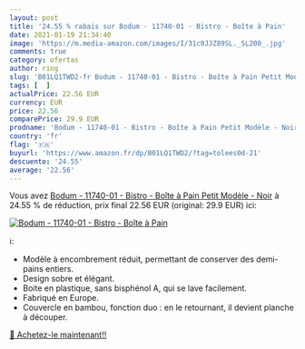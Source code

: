 ```yaml
---
layout: post
title: '24.55 % rabais sur Bodum - 11740-01 - Bistro - Boîte à Pain'
date: 2021-01-19 21:34:40
image: 'https://m.media-amazon.com/images/I/31c0JJZ89SL._SL200_.jpg'
comments: true
category: ofertas
author: ring
slug: 'B01LQ1TWD2-fr Bodum - 11740-01 - Bistro - Boîte à Pain Petit Modèle - Noir'
tags: [  ]
actualPrice: 22.56 EUR
currency: EUR
price: 22.56
comparePrice: 29.9 EUR
prodname: 'Bodum - 11740-01 - Bistro - Boîte à Pain Petit Modèle - Noir'
country: 'fr'
flag: '🇫🇷'
buyurl: 'https://www.amazon.fr/dp/B01LQ1TWD2/?tag=tolees0d-21'
descuento: '24.55'
average: '22.56'
---
```


Vous avez [Bodum - 11740-01 - Bistro - Boîte à Pain Petit Modèle - Noir](https://www.amazon.fr/dp/B01LQ1TWD2/?tag=tolees0d-21)  à  24.55 % de réduction, prix final  22.56 EUR (original: 29.9 EUR) ici:

[![Bodum - 11740-01 - Bistro - Boîte à Pain](https://m.media-amazon.com/images/I/31c0JJZ89SL._SL200_.jpg)](https://www.amazon.fr/dp/B01LQ1TWD2/?tag=tolees0d-21)

ℹ️:

- Modèle à encombrement réduit, permettant de conserver des demi-pains entiers.
- Design sobre et élégant.
- Boite en plastique, sans bisphénol A, qui se lave facilement.
- Fabriqué en Europe.
- Couvercle en bambou, fonction duo : en le retournant, il devient planche à découper.

[🛒 Achetez-le maintenant!!](https://www.amazon.fr/dp/B01LQ1TWD2/?tag=tolees0d-21)
